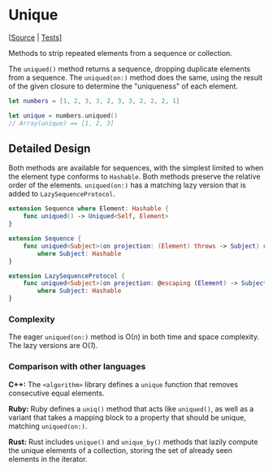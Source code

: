 # Unique

[[Source](https://github.com/apple/swift-algorithms/blob/main/Sources/Algorithms/Unique.swift) | 
 [Tests](https://github.com/apple/swift-algorithms/blob/main/Tests/SwiftAlgorithmsTests/UniqueTests.swift)]

Methods to strip repeated elements from a sequence or collection.

The `uniqued()` method returns a sequence, dropping duplicate elements
from a sequence. The `uniqued(on:)` method does the same, using 
the result of the given closure to determine the "uniqueness" of each 
element.

```swift
let numbers = [1, 2, 3, 3, 2, 3, 3, 2, 2, 2, 1]

let unique = numbers.uniqued()
// Array(unique) == [1, 2, 3]
```

## Detailed Design

Both methods are available for sequences, with the simplest limited to
when the element type conforms to `Hashable`. Both methods preserve
the relative order of the elements. `uniqued(on:)` has a matching lazy
version that is added to `LazySequenceProtocol`.

```swift
extension Sequence where Element: Hashable {
    func uniqued() -> Uniqued<Self, Element>
}

extension Sequence {
    func uniqued<Subject>(on projection: (Element) throws -> Subject) rethrows -> [Element]
        where Subject: Hashable
}

extension LazySequenceProtocol {
    func uniqued<Subject>(on projection: @escaping (Element) -> Subject) -> Uniqued<Self, Subject>
        where Subject: Hashable
}
```

### Complexity

The eager `uniqued(on:)` method is O(_n_) in both time and space complexity.
The lazy versions are O(_1_).

### Comparison with other languages

**C+\+:** The `<algorithm>` library defines a `unique` function that removes
consecutive equal elements.

**Ruby:** Ruby defines a `uniq()` method that acts like `uniqued()`, as well as
a variant that takes a mapping block to a property that should be unique,
matching `uniqued(on:)`.

**Rust:** Rust includes `unique()` and `unique_by()` methods that lazily 
compute the unique elements of a collection, storing the set of already seen
elements in the iterator.

